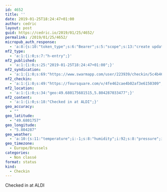 ```yaml
---
id: 4652
title: ''
date: 2019-01-25T18:24:47+01:00
author: cedric
layout: post
guid: https://cedric.io/2019/01/25/4652/
permalink: /2019/01/25/4652/
micropub_auth_response:
  - 'a:8:{s:10:"token_type";s:6:"Bearer";s:5:"scope";s:13:"create update";s:2:"me";s:18:"https://cedric.io/";s:9:"issued_by";s:45:"https://cedric.io/wp-json/indieauth/1.0/token";s:9:"client_id";s:27:"https://ownyourswarm.p3k.io";s:9:"issued_at";i:1542614471;s:4:"user";i:1;s:13:"last_accessed";i:1548437105;}'
mf2_type:
  - 'a:1:{i:0;s:7:"h-entry";}'
mf2_published:
  - 'a:1:{i:0;s:25:"2019-01-25T18:24:47+01:00";}'
mf2_syndication:
  - 'a:1:{i:0;s:69:"https://www.swarmapp.com/user/223939/checkin/5c4b465fe4c459002cdb9f3d";}'
mf2_checkin:
  - 'a:1:{i:0;s:49:"https://foursquare.com/v/4fe462cae4b02af3e6150309";}'
mf2_location:
  - 'a:1:{i:0;s:34:"geo:49.680175681515,5.804287033477";}'
mf2_content:
  - 'a:1:{i:0;s:18:"Checked in at ALDI";}'
geo_accuracy:
  - ""
geo_latitude:
  - "49.6801757"
geo_longitude:
  - "5.804287"
geo_weather:
  - 'a:10:{s:11:"temperature";i:-1;s:8:"humidity";i:92;s:8:"pressure";i:1015;s:10:"cloudiness";i:75;s:4:"wind";a:2:{s:5:"speed";d:3.6;s:6:"degree";i:210;}s:7:"summary";s:4:"mist";s:4:"icon";s:10:"wi-showers";s:10:"visibility";i:2500;s:7:"sunrise";s:25:"2019-01-25T08:18:30+01:00";s:6:"sunset";s:25:"2019-01-25T17:19:33+01:00";}'
geo_timezone:
  - Europe/Brussels
categories:
  - Non classé
format: status
kind:
  - Checkin
---
```

Checked in at ALDI